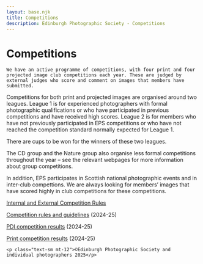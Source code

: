```yaml
---
layout: base.njk
title: Competitions
description: Edinburgh Photographic Society - Competitions
---
```


<div class="container mx-auto px-4 py-8">
  <div class="prose max-w-3xl mx-auto">
    <h1 class="text-3xl font-bold mb-6">Competitions</h1>

    We have an active programme of competitions, with four print and four projected image club competitions each year. These are judged by external judges who score and comment on images that members have submitted.

Competitions for both print and projected images are organised around two leagues. League 1 is for experienced photographers with formal photographic qualifications or who have participated in previous competitions and have received high scores. League 2 is for members who have not previously participated in EPS competitions or who have not reached the competition standard normally expected for League 1.&nbsp;

There are cups to be won for the winners of these two leagues.&nbsp;

The CD group and the Nature group also organise less formal competitions throughout the year – see the relevant webpages for more information about group competitions.

In addition, EPS participates in Scottish national photographic events and in inter-club compettions. We are always looking for members’ images that have scored highly in club competitions for these competitions.&nbsp;

[Internal and External Competition Rules](https://www.dropbox.com/scl/fi/2bajor8bhvqpz5yncqteg/EPS-Photographic-Competitions-External-Competition-Rules-v1.0.pdf?rlkey=vv8gll1hvr5uk8f6alum7miwu&dl=0)

[Competition rules and guidelines](/competitions/competition-guidelines) (2024-25)

[PDI competition results](/competitions/competition-results/projected-image-competition-results/) (2024-25)

[Print competition results](/competitions/competition-results/print-competition-results/) (2024-25)

    <p class="text-sm mt-12">©Edinburgh Photographic Society and individual photographers 2025</p>
  </div>
</div>
